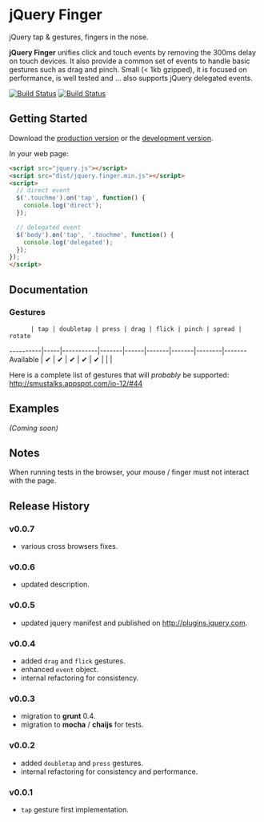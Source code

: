 # jQuery Finger

jQuery tap & gestures, fingers in the nose.

**jQuery Finger** unifies click and touch events by removing the 300ms delay on touch devices. It also provide a common
set of events to handle basic gestures such as drag and pinch.
Small (< 1kb gzipped), it is focused on performance, is well tested and ... also supports jQuery delegated events.

[![Build Status](https://travis-ci.org/ngryman/jquery.finger.png)](https://travis-ci.org/ngryman/jquery.finger)
[![Build Status](https://gemnasium.com/ngryman/jquery.finger.png)](https://gemnasium.com/ngryman/jquery.finger)

## Getting Started
Download the [production version][min] or the [development version][max].

[min]: https://raw.github.com/ngryman/jquery.finger/master/dist/jquery.finger.min.js
[max]: https://raw.github.com/ngryman/jquery.finger/master/dist/jquery.finger.js

In your web page:

```html
<script src="jquery.js"></script>
<script src="dist/jquery.finger.min.js"></script>
<script>
  // direct event
  $('.touchme').on('tap', function() {
    console.log('direct');
  });

  // delegated event
  $('body').on('tap', '.touchme', function() {
    console.log('delegated');
  });
});
</script>
```

## Documentation

### Gestures

          | tap | doubletap | press | drag | flick | pinch | spread | rotate
----------|-----|-----------|-------|------|-------|-------|--------|-------
Available |  ✔ |     ✔     |   ✔  |  ✔  |   ✔  |       |        |

Here is a complete list of gestures that will *probably* be supported: http://smustalks.appspot.com/io-12/#44

## Examples
_(Coming soon)_

## Notes

When running tests in the browser, your mouse / finger must not interact with the page.

## Release History

### v0.0.7
  - various cross browsers fixes.

### v0.0.6
  - updated description.

### v0.0.5
  - updated jquery manifest and published on http://plugins.jquery.com.

### v0.0.4
  - added `drag` and `flick` gestures.
  - enhanced `event` object.
  - internal refactoring for consistency.

### v0.0.3
  - migration to **grunt** 0.4.
  - migration to **mocha** / **chaijs** for tests.

### v0.0.2
  - added `doubletap` and `press` gestures.
  - internal refactoring for consistency and performance.

### v0.0.1
  - `tap` gesture first implementation.
